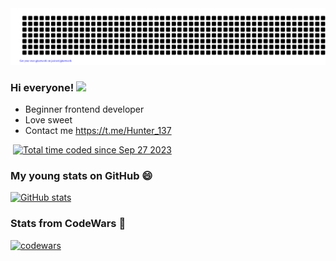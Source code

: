 <img src="gitartwork.svg" alt="animation"/>

### Hi everyone! <img src="https://github.com/blackcater/blackcater/raw/main/images/Hi.gif" height="32"/>
- Beginner frontend developer
- Love sweet
- Contact me https://t.me/Hunter_137
<div id="badges">
  <img src="https://komarev.com/ghpvc/?username=Hunter-137&style=flat-square&color=blue" alt=""/>
  <a href="https://wakatime.com/@e96c5083-e8d4-4db9-ba39-96140a0f1916?style=social"><img src="https://wakatime.com/badge/user/e96c5083-e8d4-4db9-ba39-96140a0f1916.svg" alt="Total time coded since Sep 27 2023" /></a>
</div>

### My young stats on GitHub 😄

[![GitHub stats](https://github-readme-stats.vercel.app/api?username=Hunter-137&show=reviews,discussions_started,discussions_answered,prs_merged,prs_merged_percentage&theme=calm_pink&show_icons=true)](https://github.com/anuraghazra/github-readme-stats)

### Stats from CodeWars 🌱

[![codewars](https://www.codewars.com/users/Skill_Hunter/badges/large)](https://www.codewars.com/users/Skill_Hunter)   



<!--

[![Top Langs](https://github-readme-stats-git-masterrstaa-rickstaa.vercel.app/api/top-langs/?username=Hunter-137&count_private=true&theme=dracula)](https://github.com/anuraghazra/github-readme-stats)

![GitHub stats](https://github-readme-stats.vercel.app/api?username=Hunter-137&show_icons=true&count_private=true&theme=dracula&show=reviews&hide=contribs,issues)

[![Harlok's wakatime stats](https://github-readme-stats.vercel.app/api/wakatime?username=bubalehich)](https://github.com/anuraghazra/github-readme-stats)


**Hunter-137/Hunter-137** is a ✨ _special_ ✨ repository because its `README.md` (this file) appears on your GitHub profile.

Here are some ideas to get you started:

- 🔭 I’m currently working on ...
- 🌱 I’m currently learning ...
- 👯 I’m looking to collaborate on ...
- 🤔 I’m looking for help with ...
- 💬 Ask me about ...
- 📫 How to reach me: ...
- 😄 Pronouns: ...
- ⚡ Fun fact: ...
-->
